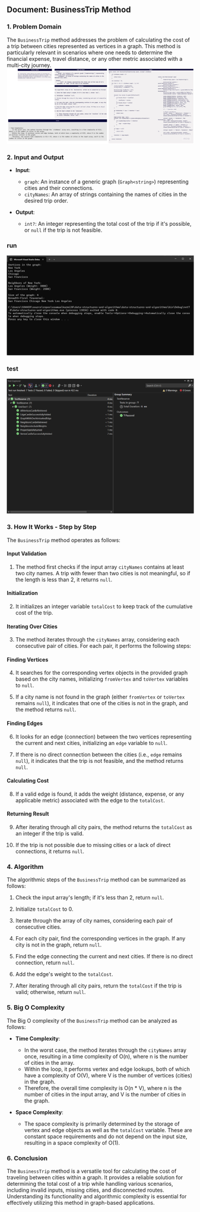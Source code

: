 ﻿## Document: BusinessTrip Method

### 1. Problem Domain

The `BusinessTrip` method addresses the problem of calculating the cost of a trip between cities represented as vertices in a graph. This method is particularly relevant in scenarios where one needs to determine the financial expense, travel distance, or any other metric associated with a multi-city journey.
![white](white.jpg)
### 2. Input and Output

- **Input**: 
  - `graph`: An instance of a generic graph (`Graph<string>`) representing cities and their connections. 
  - `cityNames`: An array of strings containing the names of cities in the desired trip order.

- **Output**: 
  - `int?`: An integer representing the total cost of the trip if it's possible, or `null` if the trip is not feasible.
 ### run 
  ![run](run.png)
  ### test
   ![test](test.png)
### 3. How It Works - Step by Step

The `BusinessTrip` method operates as follows:

#### Input Validation

1. The method first checks if the input array `cityNames` contains at least two city names. A trip with fewer than two cities is not meaningful, so if the length is less than 2, it returns `null`.

#### Initialization

2. It initializes an integer variable `totalCost` to keep track of the cumulative cost of the trip.

#### Iterating Over Cities

3. The method iterates through the `cityNames` array, considering each consecutive pair of cities. For each pair, it performs the following steps:

#### Finding Vertices

4. It searches for the corresponding vertex objects in the provided graph based on the city names, initializing `fromVertex` and `toVertex` variables to `null`.

5. If a city name is not found in the graph (either `fromVertex` or `toVertex` remains `null`), it indicates that one of the cities is not in the graph, and the method returns `null`.

#### Finding Edges

6. It looks for an edge (connection) between the two vertices representing the current and next cities, initializing an `edge` variable to `null`.

7. If there is no direct connection between the cities (i.e., `edge` remains `null`), it indicates that the trip is not feasible, and the method returns `null`.

#### Calculating Cost

8. If a valid edge is found, it adds the weight (distance, expense, or any applicable metric) associated with the edge to the `totalCost`.

#### Returning Result

9. After iterating through all city pairs, the method returns the `totalCost` as an integer if the trip is valid.

10. If the trip is not possible due to missing cities or a lack of direct connections, it returns `null`.

### 4. Algorithm

The algorithmic steps of the `BusinessTrip` method can be summarized as follows:

1. Check the input array's length; if it's less than 2, return `null`.

2. Initialize `totalCost` to 0.

3. Iterate through the array of city names, considering each pair of consecutive cities.

4. For each city pair, find the corresponding vertices in the graph. If any city is not in the graph, return `null`.

5. Find the edge connecting the current and next cities. If there is no direct connection, return `null`.

6. Add the edge's weight to the `totalCost`.

7. After iterating through all city pairs, return the `totalCost` if the trip is valid; otherwise, return `null`.

### 5. Big O Complexity

The Big O complexity of the `BusinessTrip` method can be analyzed as follows:

- **Time Complexity**: 
  - In the worst case, the method iterates through the `cityNames` array once, resulting in a time complexity of O(n), where n is the number of cities in the array.
  - Within the loop, it performs vertex and edge lookups, both of which have a complexity of O(V), where V is the number of vertices (cities) in the graph. 
  - Therefore, the overall time complexity is O(n * V), where n is the number of cities in the input array, and V is the number of cities in the graph.

- **Space Complexity**: 
  - The space complexity is primarily determined by the storage of vertex and edge objects as well as the `totalCost` variable. These are constant space requirements and do not depend on the input size, resulting in a space complexity of O(1).

### 6. Conclusion

The `BusinessTrip` method is a versatile tool for calculating the cost of traveling between cities within a graph. It provides a reliable solution for determining the total cost of a trip while handling various scenarios, including invalid inputs, missing cities, and disconnected routes. Understanding its functionality and algorithmic complexity is essential for effectively utilizing this method in graph-based applications.